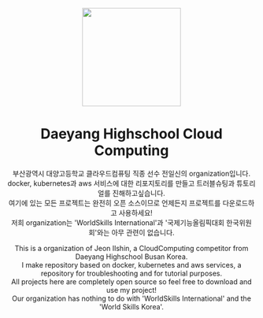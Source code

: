 <p align="center"><img src="https://user-images.githubusercontent.com/86287920/185669488-e3ca254d-d1ce-4456-97e9-d637329f2077.PNG" width="200" height="200"></p>
<h1 align="center">Daeyang Highschool Cloud Computing</h1>

<p align="center">
    부산광역시 대양고등학교 클라우드컴퓨팅 직종 선수 전일신의 organization입니다.
    <br>
    docker, kubernetes과 aws 서비스에 대한 리포지토리를 만들고 트러블슈팅과 튜토리얼를 진해하고싶습니다.
    <br>
    여기에 있는 모든 프로젝트는 완전히 오픈 소스이므로 언제든지 프로젝트를 다운로드하고 사용하세요!
    <br>
    저희 organization는 'WorldSkills International'과 '국제기능올림픽대회 한국위원회'와는 아무 관련이 없습니다.
</p>

<p align="center">
    This is a organization of Jeon Ilshin, a CloudComputing competitor from Daeyang Highschool Busan Korea.
    <br>
    I make repository based on docker, kubernetes and aws services, a repository for troubleshooting and for tutorial purposes.
    <br>
    All projects here are completely open source so feel free to download and use my project!
    <br>
    Our organization has nothing to do with 'WorldSkills International' and the 'World Skills Korea'.
</p>
